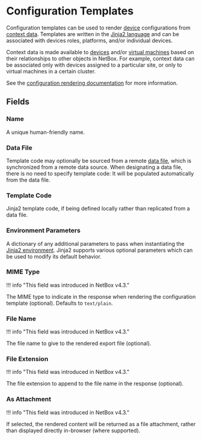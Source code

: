# Configuration Templates

Configuration templates can be used to render [device](../dcim/device.md) configurations from [context data](../../features/context-data.md). Templates are written in the [Jinja2 language](https://jinja.palletsprojects.com/) and can be associated with devices roles, platforms, and/or individual devices.

Context data is made available to [devices](../dcim/device.md) and/or [virtual machines](../virtualization/virtualmachine.md) based on their relationships to other objects in NetBox. For example, context data can be associated only with devices assigned to a particular site, or only to virtual machines in a certain cluster.

See the [configuration rendering documentation](../../features/configuration-rendering.md) for more information.

## Fields

### Name

A unique human-friendly name.

### Data File

Template code may optionally be sourced from a remote [data file](../core/datafile.md), which is synchronized from a remote data source. When designating a data file, there is no need to specify template code: It will be populated automatically from the data file.

### Template Code

Jinja2 template code, if being defined locally rather than replicated from a data file.

### Environment Parameters

A dictionary of any additional parameters to pass when instantiating the [Jinja2 environment](https://jinja.palletsprojects.com/en/3.1.x/api/#jinja2.Environment). Jinja2 supports various optional parameters which can be used to modify its default behavior.

### MIME Type

!!! info "This field was introduced in NetBox v4.3."

The MIME type to indicate in the response when rendering the configuration template (optional). Defaults to `text/plain`.

### File Name

!!! info "This field was introduced in NetBox v4.3."

The file name to give to the rendered export file (optional).

### File Extension

!!! info "This field was introduced in NetBox v4.3."

The file extension to append to the file name in the response (optional).

### As Attachment

!!! info "This field was introduced in NetBox v4.3."

If selected, the rendered content will be returned as a file attachment, rather than displayed directly in-browser (where supported).